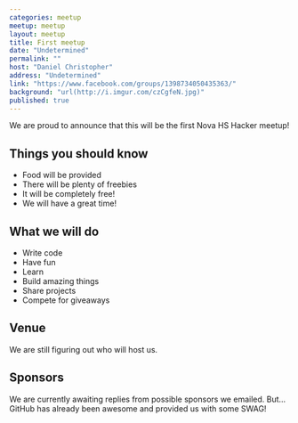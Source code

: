 ```yaml
---
categories: meetup
meetup: meetup
layout: meetup
title: First meetup
date: "Undetermined"
permalink: ""
host: "Daniel Christopher"
address: "Undetermined"
link: "https://www.facebook.com/groups/1398734050435363/"
background: "url(http://i.imgur.com/czCgfeN.jpg)"
published: true
---
```


We are proud to announce that this will be the first Nova HS Hacker meetup! 

## Things you should know
- Food will be provided
- There will be plenty of freebies
- It will be completely free!
- We will have a great time!

## What we will do
- Write code
- Have fun
- Learn
- Build amazing things
- Share projects
- Compete for giveaways

## Venue
We are still figuring out who will host us.

## Sponsors
We are currently awaiting replies from possible sponsors we emailed.
But... GitHub has already been awesome and provided us with some SWAG!
